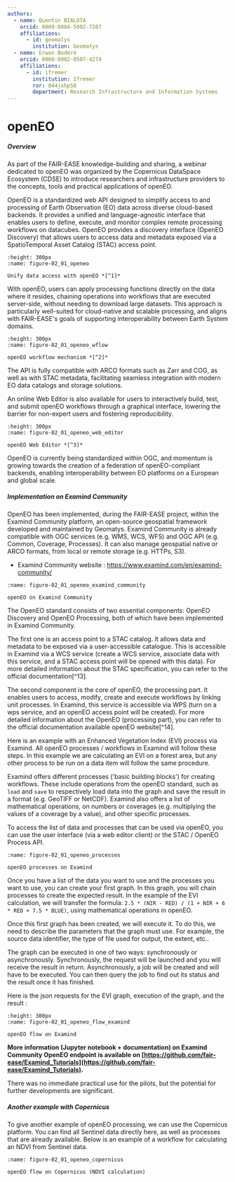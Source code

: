 ```yaml
---
authors:
  - name: Quentin BIALOTA
    orcid: 0009-0004-5092-7207
    affiliations:
      - id: geomatys
        institution: Geomatys
  - name: Erwan Bodéré
    orcid: 0000-0002-0507-4274
    affiliations:
      - id: ifremer
        institution: Ifremer
        ror: 044jxhp58
        department: Research Infrastructure and Information Systems
---
```


# openEO

##### Overview

As part of the FAIR-EASE knowledge-building and sharing, a webinar
dedicated to openEO was organized by the Copernicus DataSpace Ecosystem
(CDSE) to introduce researchers and infrastructure providers to the
concepts, tools and practical applications of openEO.

OpenEO is a standardized web API designed to simplify access to and
processing of Earth Observation (EO) data across diverse cloud-based
backends. It provides a unified and language-agnostic interface that
enables users to define, execute, and monitor complex remote processing
workflows on datacubes. OpenEO provides a discovery interface (OpenEO
Discovery) that allows users to access data and metadata exposed via a
SpatioTemporal Asset Catalog (STAC) access point.

```{figure} 02_01_openeo.png
:height: 300px
:name: figure-02_01_openeo

Unify data access with openEO *[^1]*
```

With openEO, users can apply processing functions directly on the data
where it resides, chaining operations into workflows that are executed
server-side, without needing to download large datasets. This approach
is particularly well-suited for cloud-native and scalable processing,
and aligns with FAIR-EASE's goals of supporting interoperability between
Earth System domains.

```{figure} 02_01_openeo_wflow.png
:height: 300px
:name: figure-02_01_openeo_wflow

openEO workflow mechanism *[^2]*
```

The API is fully compatible with ARCO formats such as Zarr and COG, as
well as with STAC metadata, facilitating seamless integration with
modern EO data catalogs and storage solutions.

An online Web Editor is also available for users to interactively build,
test, and submit openEO workflows through a graphical interface,
lowering the barrier for non-expert users and fostering reproducibility.

```{figure} 02_01_openeo_web_editor.png
:height: 300px
:name: figure-02_01_openeo_web_editor

openEO Web Editor *[^3]*
```

OpenEO is currently being standardized within OGC, and momentum is
growing towards the creation of a federation of openEO-compliant
backends, enabling interoperability between EO platforms on a European
and global scale.

##### Implementation on Examind Community

OpenEO has been implemented, during the FAIR-EASE project, within the
Examind Community platform, an open-source geospatial framework
developed and maintained by Geomatys. Examind Community is already
compatible with OGC services (e.g. WMS, WCS, WFS) and OGC API (e.g.
Common, Coverage, Processes). It can also manage geospatial native or
ARCO formats, from local or remote storage (e.g. HTTPs, S3).

- Examind Community website : https://www.examind.com/en/examind-community/

```{figure} 02_01_openeo_examind_community.png
:name: figure-02_01_openeo_examind_community

openEO on Examind Community
```

The OpenEO standard consists of two essential components: OpenEO
Discovery and OpenEO Processing, both of which have been implemented in
Examind Community.

The first one is an access point to a STAC catalog. It allows data and
metadata to be exposed via a user-accessible catalogue. This is
accessible in Examind via a WCS service (create a WCS service, associate
data with this service, and a STAC access point will be opened with this
data). For more detailed information about the STAC specification, you
can refer to the official documentation[^13].

The second component is the core of openEO, the processing part. It
enables users to access, modify, create and execute workflows by linking
unit processes. In Examind, this service is accessible via WPS (turn on
a wps service, and an openEO access point will be created). For more
detailed information about the OpenEO (processing part), you can refer
to the official documentation available openEO website[^14].

Here is an example with an Enhanced Vegetation Index (EVI) process via
Examind. All openEO processes / workflows in Examind will follow these
steps. In this example we are calculating an EVI on a forest area, but
any other process to be run on a data item will follow the same
procedure.

Examind offers different processes ('basic building blocks') for
creating workflows. These include operations from the openEO standard,
such as `load` and `save` to respectively load data into the graph and
save the result in a format (e.g. GeoTIFF or NetCDF). Examind also
offers a list of mathematical operations, on numbers or coverages (e.g.
multiplying the values of a coverage by a value), and other specific
processes.

To access the list of data and processes that can be used via openEO,
you can use the user interface (via a web editor client) or the STAC /
OpenEO Process API.

```{figure} 02_01_openeo_processes.png
:name: figure-02_01_openeo_processes

openEO processes on Examind
```

Once you have a list of the data you want to use and the processes you
want to use, you can create your first graph. In this graph, you will
chain processes to create the expected result. In the example of the EVI
calculation, we will transfer the formula: `2.5 * (NIR - RED) / (1 +
NIR + 6 * RED + 7.5 * BLUE)`, using mathematical operations in openEO.

Once this first graph has been created, we will execute it. To do this,
we need to describe the parameters that the graph must use. For example,
the source data identifier, the type of file used for output, the
extent, etc..

The graph can be executed in one of two ways: synchronously or
asynchronously. Synchronously, the request will be launched and you will
receive the result in return. Asynchronously, a job will be created and
will have to be executed. You can then query the job to find out its
status and the result once it has finished.

Here is the json requests for the EVI graph, execution of the graph, and
the result :

```{figure} 02_01_openeo_flow_examind.png
:height: 300px
:name: figure-02_01_openeo_flow_examind

openEO flow on Examind
```

**More information (Jupyter notebook + documentation) on Examind Community
OpenEO endpoint is available on
[https://github.com/fair-ease/Examind_Tutorials](https://github.com/fair-ease/Examind_Tutorials).**

There was no immediate practical use for the pilots, but the potential
for further developments are significant.

##### Another example with Copernicus

To give another example of openEO processing, we can use the Copernicus 
platform. You can find all Sentinel data directly here, as well as processes 
that are already available. Below is an example of a workflow for 
calculating an NDVI from Sentinel data.

```{figure} 02_01_openeo_copernicus.png
:name: figure-02_01_openeo_copernicus

openEO flow on Copernicus (NDVI calculation)
```

[^1]: S*ource: [https://openeo.org](https://openeo.org)*
[^2]: S*ource: [https://dataspace.copernicus.eu/](https://dataspace.copernicus.eu/)*
[^3]: S*ource: [https://editor.openeo.org/](https://editor.openeo.org/)*